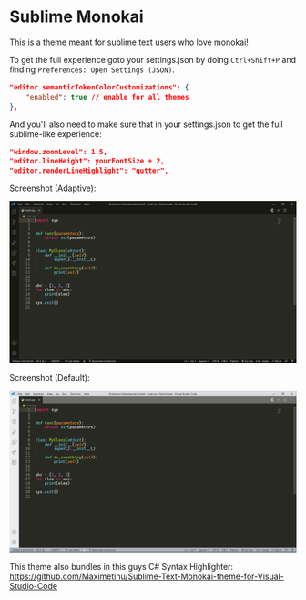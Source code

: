 # Sublime Monokai

This is a theme meant for sublime text users who love monokai!

To get the full experience goto your settings.json by doing `Ctrl+Shift+P` and finding `Preferences: Open Settings (JSON)`.

```json
"editor.semanticTokenColorCustomizations": {
    "enabled": true // enable for all themes
},
```

And you'll also need to make sure that in your settings.json to get the full sublime-like experience:

```json
"window.zoomLevel": 1.5,
"editor.lineHeight": yourFontSize + 2,
"editor.renderLineHighlight": "gutter",
```

Screenshot (Adaptive):

<img src="https://github.com/def-SpaceWar/sublime-monokai/raw/HEAD/./screenshot1.png">

Screenshot (Default):

<img src="https://github.com/def-SpaceWar/sublime-monokai/raw/HEAD/./screenshot2.png">

This theme also bundles in this guys C# Syntax Highlighter:
https://github.com/Maximetinu/Sublime-Text-Monokai-theme-for-Visual-Studio-Code
